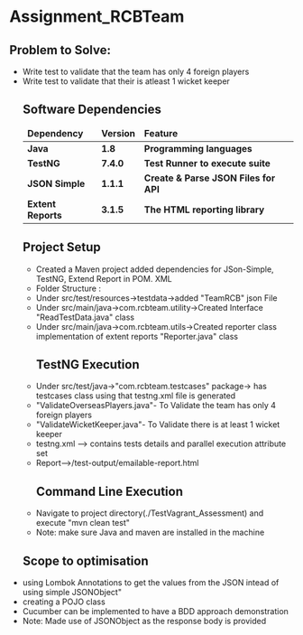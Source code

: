 # Assignment_RCBTeam

<h2>Problem to Solve:</h2>
<ul>
<li> Write test to validate that the team has only 4 foreign players</li>
<li> Write test to validate that their is atleast 1 wicket keeper </li>
 
## Software Dependencies

<table>
  <thead align="left">
    <tr border: 2 px;>
      <td><b>Dependency</b></td>
      <td><b>Version</b></td>
      <td><b>Feature</b></td>
    </tr>
  </thead>
  <tbody>
    <tr>
      <td><b>Java</b></td>
      <td><b>1.8</b></td>
      <td><b>Programming languages</b></td>
    </tr>
    <tr>
      <td><b>TestNG</b></td>
      <td><b>7.4.0</b></td>
      <td><b>Test Runner to execute suite</b></td>
    </tr>
    <tr>
      <td><b>JSON Simple</b></td>
      <td><b>1.1.1</b></td>
      <td><b>Create & Parse JSON Files for API</b></td>
    </tr>
    <tr>
      <td><b>Extent Reports</b></td>
      <td><b>3.1.5</b></td>
      <td><b>The HTML reporting library</b></td>
    </tr>
  </tbody>
</table>

<h2>Project Setup </h2>
<ul>
<li>Created a Maven project added dependencies for JSon-Simple, TestNG, Extend Report in POM. XML</li>
<li>Folder Structure  :</li>
<li>Under src/test/resources->testdata->added "TeamRCB" json File</li>
<li>Under src/main/java->com.rcbteam.utility->Created Interface "ReadTestData.java" class</li>
<li>Under src/main/java->com.rcbteam.utils->Created reporter class implementation of extent reports  "Reporter.java" class</li>
	
	
	
<h2>TestNG Execution</h2>
<li>Under src/test/java->"com.rcbteam.testcases" package-> has testcases class using that testng.xml file is generated</li>
<li>"ValidateOverseasPlayers.java"- To Validate the team has only 4 foreign players</li>
<li>"ValidateWicketKeeper.java"- To Validate there is at least 1 wicket keeper</li>
<li>testng.xml --> contains tests details and parallel execution attribute set</li>
<li>Report-->/test-output/emailable-report.html</li>


<h2>Command Line Execution</h2>
<li>Navigate to project directory(./TestVagrant_Assessment) and execute "mvn clean test"</li>
<li>Note: make sure Java and maven are installed in the machine</li>
</ul> 


<h2>Scope to optimisation</h2>
<li>using Lombok Annotations to get the values from the JSON intead of using simple JSONObject"</li>
<li>creating a POJO class </li>
<li>Cucumber can be implemented to have a BDD approach demonstration</li>
<li>Note: Made use of JSONObject as the response body is provided</li>
</ul> 
